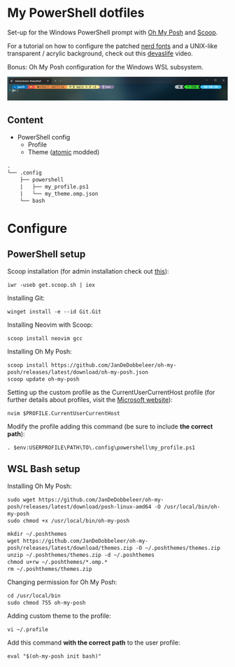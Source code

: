 # My PowerShell dotfiles

Set-up for the Windows PowerShell prompt with [Oh My Posh](https://github.com/JanDeDobbeleer/oh-my-posh) and [Scoop](https://github.com/ScoopInstaller/Scoop).

For a tutorial on how to configure the patched [nerd fonts](https://github.com/ryanoasis/nerd-fonts) and a UNIX-like transparent / acrylic background, check out this [devaslife](https://www.youtube.com/watch?v=5-aK2_WwrmM) video.

Bonus: Oh My Posh configuration for the Windows WSL subsystem.

![theme](assets/sample.png)

## Content

* PowerShell config
    * Profile
    * Theme ([atomic](https://github.com/JanDeDobbeleer/oh-my-posh/blob/main/themes/atomic.omp.json) modded)

```
.
└── .config
    ├── powershell
    |   ├── my_profile.ps1
    |   └── my_theme.omp.json 
    └── bash
```

# Configure

## PowerShell setup

Scoop installation (for admin installation check out [this](https://github.com/ScoopInstaller/Install#for-admin)):
```
iwr -useb get.scoop.sh | iex
```

Installing Git:
```
winget install -e --id Git.Git
```

Installing Neovim with Scoop:
```
scoop install neovim gcc
```

Installing Oh My Posh:
```
scoop install https://github.com/JanDeDobbeleer/oh-my-posh/releases/latest/download/oh-my-posh.json
scoop update oh-my-posh
```

Setting up the custom profile as the CurrentUserCurrentHost profile (for further details about profiles, visit the [Microsoft website](https://docs.microsoft.com/en-us/powershell/module/microsoft.powershell.core/about/about_profiles?view=powershell-7.2)):
```
nvim $PROFILE.CurrentUserCurrentHost
```

Modify the profile adding this command (be sure to include **the correct path**):
```
. $env:USERPROFILE\PATH\TO\.config\powershell\my_profile.ps1
```

## WSL Bash setup

Installing Oh My Posh:
```
sudo wget https://github.com/JanDeDobbeleer/oh-my-posh/releases/latest/download/posh-linux-amd64 -O /usr/local/bin/oh-my-posh
sudo chmod +x /usr/local/bin/oh-my-posh
```

```
mkdir ~/.poshthemes
wget https://github.com/JanDeDobbeleer/oh-my-posh/releases/latest/download/themes.zip -O ~/.poshthemes/themes.zip
unzip ~/.poshthemes/themes.zip -d ~/.poshthemes
chmod u+rw ~/.poshthemes/*.omp.*
rm ~/.poshthemes/themes.zip
```

Changing permission for Oh My Posh:
```
cd /usr/local/bin
sudo chmod 755 oh-my-posh
```

Adding custom theme to the profile:
```
vi ~/.profile
```

Add this command **with the correct path** to the user profile:
```
eval "$(oh-my-posh init bash)"
```